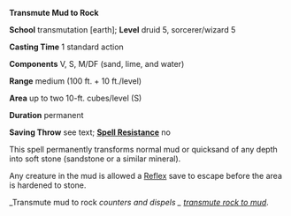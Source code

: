  **Transmute Mud to Rock**

**School** transmutation [earth]; **Level** druid 5, sorcerer/wizard 5

**Casting Time** 1 standard action

**Components** V, S, M/DF (sand, lime, and water)

**Range** medium (100 ft. + 10 ft./level)

**Area** up to two 10-ft. cubes/level (S)

**Duration** permanent

**Saving Throw** see text; **[Spell Resistance](../glossary.md#_spell-resistance)** no

This spell permanently transforms normal mud or quicksand of any depth into soft stone (sandstone or a similar mineral).

Any creature in the mud is allowed a [Reflex](../combat.md#_reflex) save to escape before the area is hardened to stone.

_Transmute mud to rock _counters and dispels _ [transmute rock to mud](transmuteRockToMud.md#_transmute-rock-to-mud)_.

